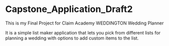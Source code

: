 # Capstone_Application_Draft2
This is my Final Project for Claim Academy
WEDDINGTON Wedding Planner

It is a simple list maker application that lets you pick from different lists for planning a wedding with options to add custom items to the list. 

